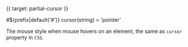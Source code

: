 
{{ target: partial-cursor }}

#${prefix|default('#')} cursor(string) = 'pointer'

<ExampleUIControlEnum options="auto,pointer,move" default="pointer" />

The mouse style when mouse hovers on an element, the same as `cursor` property in `CSS`.


